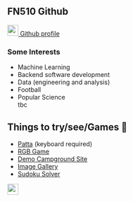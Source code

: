 ## FN510 Github
<a href='https://github.com/FN510'><img src='https://cdn0.iconfinder.com/data/icons/octicons/1024/mark-github-512.png' width="25px"> Github profile</a>

### Some Interests 
- Machine Learning
- Backend software development
- Data (engineering and analysis)
- Football
- Popular Science <br>
tbc
 

## Things to try/see/Games 🤠

- [Patta](https://fn510.github.io/patta/) (keyboard required)
- [RGB Game](https://fn510.github.io/ColourGame/)
- [Demo Campground Site](https://fn-campgroundtest.herokuapp.com/)
- [Image Gallery](https://fn510.github.io/ImageGallery/)
- [Sudoku Solver](https://fn-sudoku.herokuapp.com/)





<a href='https://www.linkedin.com/in/franklin-ngemoh'><img src='https://www.flaticon.com/svg/static/icons/svg/145/145807.svg' width='25px'></a>
